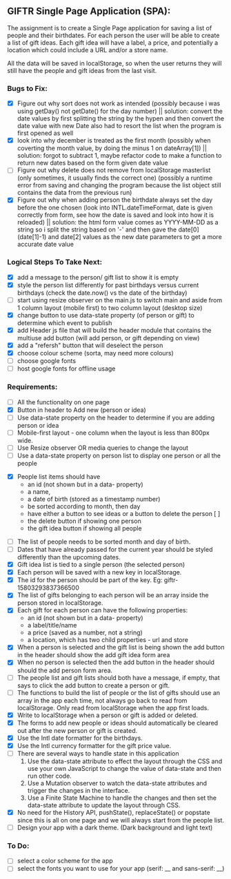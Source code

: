 ## GIFTR Single Page Application (SPA):

The assignment is to create a Single Page application for saving a list of people and their birthdates. For each person the user will be able to create a list of gift ideas. Each gift idea will have a label, a price, and potentially a location which could include a URL and/or a store name.

All the data will be saved in localStorage, so when the user returns they will still have the people and gift ideas from the last visit.

### Bugs to Fix: 
- [x] Figure out why sort does not work as intended (possibly because i was using getDay() not getDate() for the day number) || solution: convert the date values by first splitting the string by the hypen and then convert the date value with new Date also had to resort the list when the program is first opened as well
- [x] look into why december is treated as the first month (possibly when coverting the month value, by doing the minus 1 on dateArray[1]) || solution: forgot to subtract 1, maybe refactor code to make a function to return new dates based on the form given date value
- [ ] Figure out why delete does not remove from localStorage masterlist (only sometimes, it usually finds the correct one) (possibly a runtime error from saving and changing the program because the list object still contains the data from the previous run)
- [x] Figure out why when adding person the birthdate always set the day before the one chosen (look into INTL.dateTimeFormat, date is given correctly from form, see how the date is saved and look into how it is reloaded) || solution: the html form value comes as YYYY-MM-DD as a string so i split the string based on '-' and then gave the date[0] (date[1]-1) and date[2] values as the new date parameters to get a more accurate date value

### Logical Steps To Take Next:
- [x] add a message to the person/ gift list to show it is empty
- [x] style the person list differently for past birthdays versus current birthdays (check the date.now() vs the date of the birthday)
- [ ] start using resize observer on the main.js to switch main and aside from 1 column layout (mobile first) to two column layout (desktop size)
- [x] change button to use data-state property (of person or gift) to determine which event to publish
- [x] add Header js file that will build the header module that contains the multiuse add button (will add person, or gift depending on view)
- [x] add a "refersh" button that will deselect the person
- [x] choose colour scheme (sorta, may need more colours) 
- [ ] choose google fonts
- [ ] host google fonts for offline usage 

### Requirements:
- [ ] All the functionality on one page
- [x] Button in header to Add new (person or idea)
- [ ] Use data-state property on the header to determine if you are adding person or idea
- [ ] Mobile-first layout - one column when the layout is less than 800px wide.
- [ ] Use Resize observer OR media queries to change the layout
- [ ] Use a data-state property on person list to display one person or all the people
* [x] People list items should have
    * an id (not shown but in a data- property)
    * a name,
    * a date of birth (stored as a timestamp number)
    * be sorted according to month, then day
    * have either a button to see ideas or a button to delete the person [ ]
    * the delete button if showing one person
    * the gift idea button if showing all people
- [ ] The list of people needs to be sorted month and day of birth.
- [ ] Dates that have already passed for the current year should be styled differently than the upcoming dates.
- [x] Gift idea list is tied to a single person (the selected person)
- [x] Each person will be saved with a new key in localStorage.
- [x] The id for the person should be part of the key. Eg: giftr-15803293837366500
- [x] The list of gifts belonging to each person will be an array inside the person stored in localStorage.
- [x] Each gift for each person can have the following properties:
    * an id (not shown but in a data- property)
    * a label/title/name
    * a price (saved as a number, not a string)
    * a location, which has two child properties - url and store
- [x] When a person is selected and the gift list is being shown the add button in the header should show the add gift idea form area
- [x] When no person is selected then the add button in the header should should the add person form area.
- [ ] The people list and gift lists should both have a message, if empty, that says to click the add button to create a person or gift.
- [ ] The functions to build the list of people or the list of gifts should use an array in the app each time, not always go back to read from localStorage. Only read from localStorage when the app first loads.
- [x] Write to localStorage when a person or gift is added or deleted.
- [x] The forms to add new people or ideas should automatically be cleared out after the new person or gift is created.
- [x] Use the Intl date formatter for the birthdays.
- [x] Use the Intl currency formatter for the gift price value.
- [ ] There are several ways to handle state in this application
    1. Use the data-state attribute to effect the layout through the CSS and use your own JavaScript to change the value of data-state and then run other code.
    2. Use a Mutation observer to watch the data-state attributes and trigger the changes in the interface.
    3. Use a Finite State Machine to handle the changes and then set the data-state attribute to update the layout through CSS.
- [x] No need for the History API, pushState(), replaceState() or popstate since this is all on one page and we will always start from the people list.
- [ ] Design your app with a dark theme. (Dark background and light text)

### To Do: 
- [ ] select a color scheme for the app
- [ ] select the fonts you want to use for your app (serif: __ and sans-serif: __)